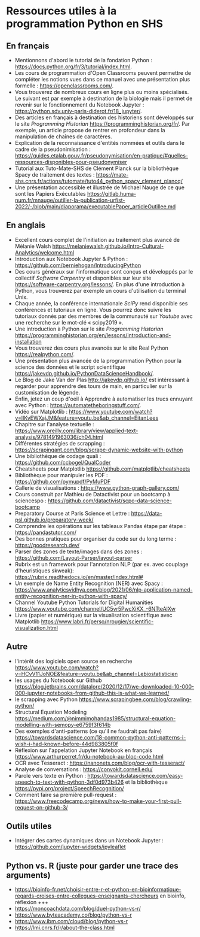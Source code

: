 # Ressources utiles à la programmation Python en SHS

## En français

- Mentionnons d'abord le tutorial de la fondation Python : https://docs.python.org/fr/3/tutorial/index.html.
- Les cours de programmation d'Open Classrooms peuvent permettre de compléter les notions vues dans ce manuel avec une présentation plus formelle : https://openclassrooms.com/.
- Vous trouverez de nombreux cours en ligne plus ou moins spécialisés. Le suivant est par exemple à destination de la biologie mais il permet de revenir sur le fonctionnement du Notebook Jupyter : https://python.sdv.univ-paris-diderot.fr/18_jupyter/.
- Des articles en français à destination des historiens sont développés sur le site *Programming Historian* https://programminghistorian.org/fr/. Par exemple, un article propose de rentrer en profondeur dans la manipulation de chaînes de caractères.
- Explication de la reconnaissance d'entités nommées et outils dans le cadre de la pseudonimisation : https://guides.etalab.gouv.fr/pseudonymisation/en-pratique/#quelles-ressources-disponibles-pour-pseudonymiser
- Tutorial aux Tuto-Mate-SHS de Clément Planck sur la bibliothèque Spacy de traitement des textes : https://mate-shs.cnrs.fr/actions/tutomate/tuto44_python_spacy_clement_plancq/
- Une présentation accessible et illustrée de Michael Nauge de ce que sont les Papiers Exécutables https://gitlab.huma-num.fr/mnauge/outiller-la-publication-urfist-2022/-/blob/main/diaporama/executablePaper_articleOutillee.md

## En anglais

- Excellent cours complet de l'initiation au traitement plus avancé de Mélanie Walsh https://melaniewalsh.github.io/Intro-Cultural-Analytics/welcome.html
- Introduction aux Notebook Jupyter & Python : https://github.com/berniehogan/IntroducingPython
- Des cours généraux sur l'informatique sont conçus et développés par le collectif *Software Carpentry* et disponibles sur leur site https://software-carpentry.org/lessons/. En plus d'une introduction à Python, vous trouverez par exemple un cours d'utilisation du terminal Unix.
- Chaque année, la conférence internationale *SciPy* rend disponible ses conférences et tutoriaux en ligne. Vous pourrez donc suivre les tutoriaux donnés par des membres de la communauté sur *Youtube* avec une recherche sur le mot-clé « scipy2019 ».
- Une introduction à Python sur le site *Programming Historian* https://programminghistorian.org/en/lessons/introduction-and-installation
- Vous trouverez des cours plus avancés sur le site Real Python https://realpython.com/.
- Une présentation plus avancée de la programmation Python pour la science des données et le script scientifique https://jakevdp.github.io/PythonDataScienceHandbook/.
- Le Blog de Jake Van der Plas http://jakevdp.github.io/ est intéressant à regarder pour apprendre des tours de main, en particulier sur la customisation de légende.
- Enfin, jetez un coup d'oeil à Apprendre à automatiser les trucs ennuyant avec Python : https://automatetheboringstuff.com/.
- Vidéo sur Matplotlib : https://www.youtube.com/watch?v=IlKvEWXajJM&feature=youtu.be&ab_channel=EitanLees
- Chapitre sur l'analyse textuelle : https://www.oreilly.com/library/view/applied-text-analysis/9781491963036/ch04.html
- Différentes stratégies de scrapping : https://scrapingant.com/blog/scrape-dynamic-website-with-python
- Une bibliothèque de codage quali : https://github.com/ccbogel/QualCoder
- Cheatsheets pour Matplotlib https://github.com/matplotlib/cheatsheets
- Bibliothèque pour manipuler les PDF : https://github.com/pymupdf/PyMuPDF
- Gallerie de visualisations : https://www.python-graph-gallery.com/
- Cours construit par Mathieu de Datactivist pour un bootcamp à sciencespo : https://github.com/datactivist/scpo-data-science-bootcamp
- Preparatory Course at Paris Science et Lettre : https://data-psl.github.io/preparatory-week/
- Comprendre les opérations sur les tableaux Pandas étape par étape : https://pandastutor.com/
- Des bonnes pratiques pour organiser du code sur du long terme : https://goodresearch.dev/
- Parser des zones de texte/images dans des zones : https://github.com/Layout-Parser/layout-parser
- Rubrix est un framework pour l'annotation NLP (par ex. avec couplage d'heuristiques skweak): https://rubrix.readthedocs.io/en/master/index.html#
- Un exemple de Name Entity Recognition (NER) avec Spacy : https://www.analyticsvidhya.com/blog/2021/06/nlp-application-named-entity-recognition-ner-in-python-with-spacy/
- Channel Youtube Python Tutorials for Digital Humanities https://www.youtube.com/channel/UC5vr5PwcXiKX_-6NTteAlXw
- Livre (papier et numérique) sur la visualisation scientifique avec Matplotlib https://www.labri.fr/perso/nrougier/scientific-visualization.html

## Autre 

- l'intérêt des logiciels open source en recherche https://www.youtube.com/watch?v=HCvV11JoNOE&feature=youtu.be&ab_channel=Lebiostatisticien
- les usages du Notebook sur Github https://blog.jetbrains.com/datalore/2020/12/17/we-downloaded-10-000-000-jupyter-notebooks-from-github-this-is-what-we-learned/
- le scrapping avec Python https://www.scrapingbee.com/blog/crawling-python/
- Structural Equation Modeling https://medium.com/@nimmimohandas1985/structural-equation-modelling-with-semopy-e6759f3f614b
- Des exemples d'anti-patterns (ce qu'il ne faudrait pas faire) https://towardsdatascience.com/18-common-python-anti-patterns-i-wish-i-had-known-before-44d983805f0f
- Réflexion sur l'appelation Jupyter Notebook en français https://www.arthurperret.fr/du-notebook-au-bloc-code.html
- OCR avec Tesseract : https://nanonets.com/blog/ocr-with-tesseract/
- Analyse de conversations : https://convokit.cornell.edu/
- Parole vers texte en Python : https://towardsdatascience.com/easy-speech-to-text-with-python-3df0d973b426 et la bibliothèque https://pypi.org/project/SpeechRecognition/
- Comment faire sa première pull-request : https://www.freecodecamp.org/news/how-to-make-your-first-pull-request-on-github-3/

## Outils utiles

- Intégrer des cartes dynamiques dans un Notebook Jupyter : https://github.com/jupyter-widgets/ipyleaflet

## Python vs. R (juste pour garder une trace des arguments)

- https://bioinfo-fr.net/choisir-entre-r-et-python-en-bioinformatique-regards-croises-entre-collegues-enseignants-chercheurs en bioinfo, réflexion +++
- https://moncoachdata.com/blog/duel-python-vs-r/
- https://www.byteacademy.co/blog/python-vs-r
- https://www.ibm.com/cloud/blog/python-vs-r
- https://lmi.cnrs.fr/r/about-the-class.html
